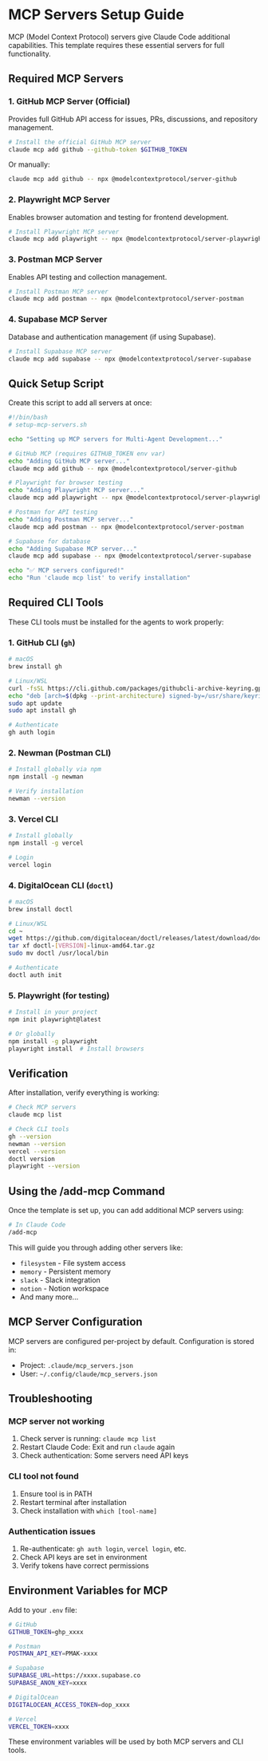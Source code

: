 # MCP Servers Setup Guide

MCP (Model Context Protocol) servers give Claude Code additional capabilities. This template requires these essential servers for full functionality.

## Required MCP Servers

### 1. GitHub MCP Server (Official)
Provides full GitHub API access for issues, PRs, discussions, and repository management.

```bash
# Install the official GitHub MCP server
claude mcp add github --github-token $GITHUB_TOKEN
```

Or manually:
```bash
claude mcp add github -- npx @modelcontextprotocol/server-github
```

### 2. Playwright MCP Server
Enables browser automation and testing for frontend development.

```bash
# Install Playwright MCP server
claude mcp add playwright -- npx @modelcontextprotocol/server-playwright
```

### 3. Postman MCP Server
Enables API testing and collection management.

```bash
# Install Postman MCP server
claude mcp add postman -- npx @modelcontextprotocol/server-postman
```

### 4. Supabase MCP Server
Database and authentication management (if using Supabase).

```bash
# Install Supabase MCP server
claude mcp add supabase -- npx @modelcontextprotocol/server-supabase
```

## Quick Setup Script

Create this script to add all servers at once:

```bash
#!/bin/bash
# setup-mcp-servers.sh

echo "Setting up MCP servers for Multi-Agent Development..."

# GitHub MCP (requires GITHUB_TOKEN env var)
echo "Adding GitHub MCP server..."
claude mcp add github -- npx @modelcontextprotocol/server-github

# Playwright for browser testing
echo "Adding Playwright MCP server..."
claude mcp add playwright -- npx @modelcontextprotocol/server-playwright

# Postman for API testing
echo "Adding Postman MCP server..."
claude mcp add postman -- npx @modelcontextprotocol/server-postman

# Supabase for database
echo "Adding Supabase MCP server..."
claude mcp add supabase -- npx @modelcontextprotocol/server-supabase

echo "✅ MCP servers configured!"
echo "Run 'claude mcp list' to verify installation"
```

## Required CLI Tools

These CLI tools must be installed for the agents to work properly:

### 1. GitHub CLI (`gh`)
```bash
# macOS
brew install gh

# Linux/WSL
curl -fsSL https://cli.github.com/packages/githubcli-archive-keyring.gpg | sudo dd of=/usr/share/keyrings/githubcli-archive-keyring.gpg
echo "deb [arch=$(dpkg --print-architecture) signed-by=/usr/share/keyrings/githubcli-archive-keyring.gpg] https://cli.github.com/packages stable main" | sudo tee /etc/apt/sources.list.d/github-cli.list > /dev/null
sudo apt update
sudo apt install gh

# Authenticate
gh auth login
```

### 2. Newman (Postman CLI)
```bash
# Install globally via npm
npm install -g newman

# Verify installation
newman --version
```

### 3. Vercel CLI
```bash
# Install globally
npm install -g vercel

# Login
vercel login
```

### 4. DigitalOcean CLI (`doctl`)
```bash
# macOS
brew install doctl

# Linux/WSL
cd ~
wget https://github.com/digitalocean/doctl/releases/latest/download/doctl-[VERSION]-linux-amd64.tar.gz
tar xf doctl-[VERSION]-linux-amd64.tar.gz
sudo mv doctl /usr/local/bin

# Authenticate
doctl auth init
```

### 5. Playwright (for testing)
```bash
# Install in your project
npm init playwright@latest

# Or globally
npm install -g playwright
playwright install  # Install browsers
```

## Verification

After installation, verify everything is working:

```bash
# Check MCP servers
claude mcp list

# Check CLI tools
gh --version
newman --version
vercel --version
doctl version
playwright --version
```

## Using the /add-mcp Command

Once the template is set up, you can add additional MCP servers using:

```bash
# In Claude Code
/add-mcp
```

This will guide you through adding other servers like:
- `filesystem` - File system access
- `memory` - Persistent memory
- `slack` - Slack integration
- `notion` - Notion workspace
- And many more...

## MCP Server Configuration

MCP servers are configured per-project by default. Configuration is stored in:
- Project: `.claude/mcp_servers.json`
- User: `~/.config/claude/mcp_servers.json`

## Troubleshooting

### MCP server not working
1. Check server is running: `claude mcp list`
2. Restart Claude Code: Exit and run `claude` again
3. Check authentication: Some servers need API keys

### CLI tool not found
1. Ensure tool is in PATH
2. Restart terminal after installation
3. Check installation with `which [tool-name]`

### Authentication issues
1. Re-authenticate: `gh auth login`, `vercel login`, etc.
2. Check API keys are set in environment
3. Verify tokens have correct permissions

## Environment Variables for MCP

Add to your `.env` file:
```bash
# GitHub
GITHUB_TOKEN=ghp_xxxx

# Postman
POSTMAN_API_KEY=PMAK-xxxx

# Supabase
SUPABASE_URL=https://xxxx.supabase.co
SUPABASE_ANON_KEY=xxxx

# DigitalOcean
DIGITALOCEAN_ACCESS_TOKEN=dop_xxxx

# Vercel
VERCEL_TOKEN=xxxx
```

These environment variables will be used by both MCP servers and CLI tools.